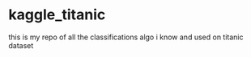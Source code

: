 # kaggle_titanic
this is my repo of all the classifications algo i know and used on titanic dataset
